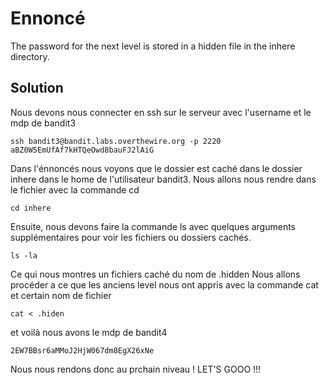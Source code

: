 # Ennoncé

The password for the next level is stored in a hidden file in the inhere directory.

## Solution

Nous devons nous connecter en ssh sur le serveur avec l'username et le mdp de bandit3

	ssh bandit3@bandit.labs.overthewire.org -p 2220
	aBZ0W5EmUfAf7kHTQeOwd8bauFJ2lAiG

Dans l'énnoncés nous voyons que le dossier est caché dans le dossier inhere dans le home de l'utilisateur bandit3.
Nous allons nous rendre dans le fichier avec la commande cd

	cd inhere

Ensuite, nous devons faire la commande ls avec quelques arguments supplémentaires pour voir les fichiers ou dossiers cachés.

	ls -la

Ce qui nous montres un fichiers caché du nom de .hidden
Nous allons procéder a ce que les anciens level nous ont appris avec la commande cat et certain nom de fichier

	cat < .hiden

et voilà nous avons le mdp de bandit4

	2EW7BBsr6aMMoJ2HjW067dm8EgX26xNe

Nous nous rendons donc au prchain niveau ! LET'S GOOO !!! 